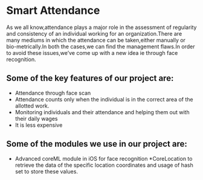 # Smart Attendance

As we all know,attendance plays a major role in the assessment of regularity and consistency of an individual working for an organization.There are many mediums in which the attendance can be taken,either manually or bio-metrically.In both the cases,we can find the management flaws.In order to avoid these issues,we’ve come up with a new idea ie through face recognition.

## Some of the key features of our project are:
* Attendance through face scan
* Attendance counts only when the individual is in the correct area of the allotted work.
* Monitoring individuals and their attendance and helping them out with their daily wages
* It is less expensive

## Some of the modules we use in our project are:
* Advanced coreML module in iOS for face recognition
*CoreLocation to retrieve the data of the specific location coordinates and usage of hash set to store these values.
